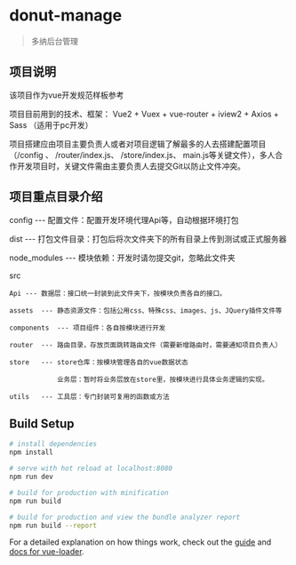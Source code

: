 # donut-manage

> 多纳后台管理

## 项目说明

该项目作为vue开发规范样板参考

项目目前用到的技术、框架： Vue2 + Vuex + vue-router + iview2 + Axios + Sass （适用于pc开发）

项目搭建应由项目主要负责人或者对项目逻辑了解最多的人去搭建配置项目（/config 、 /router/index.js、 /store/index.js、 main.js等关键文件），多人合作开发项目时，关键文件需由主要负责人去提交Git以防止文件冲突。

## 项目重点目录介绍 

config  --- 配置文件：配置开发环境代理Api等，自动根据环境打包

dist    --- 打包文件目录：打包后将次文件夹下的所有目录上传到测试或正式服务器

node_modules    --- 模块依赖：开发时请勿提交git，忽略此文件夹

src

    Api --- 数据层：接口统一封装到此文件夹下，按模块负责各自的接口。

    assets  --- 静态资源文件：包括公用css、特殊css、images、js、JQuery插件文件等

    components  --- 项目组件：各自按模块进行开发

    router  --- 路由目录，存放页面跳转路由文件（需要新增路由时，需要通知项目负责人）

    store   --- store仓库：按模块管理各自的vue数据状态

                业务层：暂时将业务层放在store里，按模块进行具体业务逻辑的实现。

    utils   --- 工具层：专门封装可复用的函数或方法


## Build Setup

``` bash
# install dependencies
npm install

# serve with hot reload at localhost:8080
npm run dev

# build for production with minification
npm run build

# build for production and view the bundle analyzer report
npm run build --report
```

For a detailed explanation on how things work, check out the [guide](http://vuejs-templates.github.io/webpack/) and [docs for vue-loader](http://vuejs.github.io/vue-loader).
